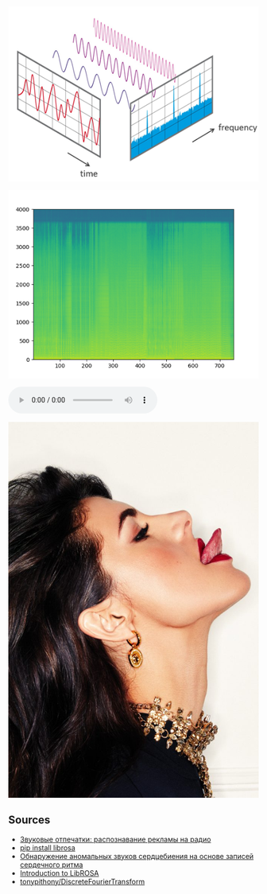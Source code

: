![](https://raw.githubusercontent.com/unton3ton/audiospecter/main/FFT-Time-Frequency-View.png)


![](https://raw.githubusercontent.com/unton3ton/audiospecter/main/BerlinAmsterdam.png)


![WoW.wav](https://github.com/unton3ton/audiospecter/blob/main/BerlinAmsterdam.wav)


![](https://raw.githubusercontent.com/unton3ton/audiospecter/main/kiki.jpg)


## Sources

* [Звуковые отпечатки: распознавание рекламы на радио]()
* [pip install librosa](https://librosa.org/)
* [Обнаружение аномальных звуков сердцебиения на основе записей сердечного ритма](https://habr.com/ru/companies/otus/articles/808459/)
* [Introduction to LibROSA](https://medium.com/coderhack-com/introduction-to-librosa-912c2c109f41)
* [tonypithony/DiscreteFourierTransform](https://github.com/tonypithony/DiscreteFourierTransform)
